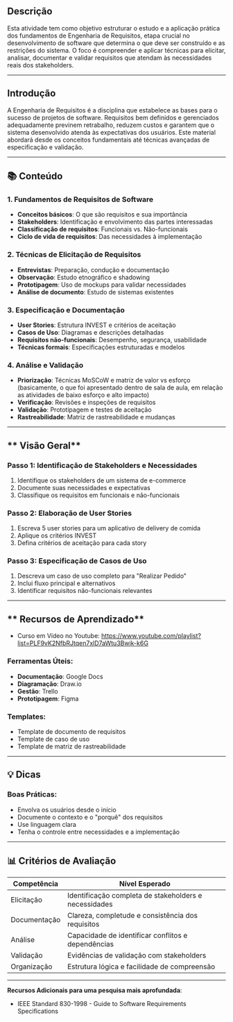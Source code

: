 ## **Descrição**  
Esta atividade tem como objetivo estruturar o estudo e a aplicação prática dos fundamentos de Engenharia de Requisitos, etapa crucial no desenvolvimento de software que determina o que deve ser construído e as restrições do sistema. O foco é compreender e aplicar técnicas para elicitar, analisar, documentar e validar requisitos que atendam às necessidades reais dos stakeholders.

---

## **Introdução**  
A Engenharia de Requisitos é a disciplina que estabelece as bases para o sucesso de projetos de software. Requisitos bem definidos e gerenciados adequadamente previnem retrabalho, reduzem custos e garantem que o sistema desenvolvido atenda às expectativas dos usuários. Este material abordará desde os conceitos fundamentais até técnicas avançadas de especificação e validação.

---

## **📚 Conteúdo**

### **1. Fundamentos de Requisitos de Software**
- **Conceitos básicos**: O que são requisitos e sua importância
- **Stakeholders**: Identificação e envolvimento das partes interessadas
- **Classificação de requisitos**: Funcionais vs. Não-funcionais
- **Ciclo de vida de requisitos**: Das necessidades à implementação

### **2. Técnicas de Elicitação de Requisitos**
- **Entrevistas**: Preparação, condução e documentação
- **Observação**: Estudo etnográfico e shadowing
- **Prototipagem**: Uso de mockups para validar necessidades
- **Análise de documento**: Estudo de sistemas existentes

### **3. Especificação e Documentação**
- **User Stories**: Estrutura INVEST e critérios de aceitação
- **Casos de Uso**: Diagramas e descrições detalhadas
- **Requisitos não-funcionais**: Desempenho, segurança, usabilidade
- **Técnicas formais**: Especificações estruturadas e modelos

### **4. Análise e Validação**
- **Priorização**: Técnicas MoSCoW e matriz de valor vs esforço (basicamente, o que foi apresentado dentro de sala de aula, em relação as atividades de baixo esforço e alto impacto)
- **Verificação**: Revisões e inspeções de requisitos
- **Validação**: Prototipagem e testes de aceitação
- **Rastreabilidade**: Matriz de rastreabilidade e mudanças

---

## ** Visão Geral**

### **Passo 1: Identificação de Stakeholders e Necessidades**
1. Identifique os stakeholders de um sistema de e-commerce
2. Documente suas necessidades e expectativas
3. Classifique os requisitos em funcionais e não-funcionais

### **Passo 2: Elaboração de User Stories**
1. Escreva 5 user stories para um aplicativo de delivery de comida
2. Aplique os critérios INVEST
3. Defina critérios de aceitação para cada story

### **Passo 3: Especificação de Casos de Uso**
1. Descreva um caso de uso completo para "Realizar Pedido"
2. Inclui fluxo principal e alternativos
3. Identificar requisitos não-funcionais relevantes

---

## ** Recursos de Aprendizado**
- Curso em Vídeo no Youtube: https://www.youtube.com/playlist?list=PLF9vK2NfbRJtqen7xlD7aWtu3Bwik-k6G

### **Ferramentas Úteis:**
- **Documentação**: Google Docs
- **Diagramação**: Draw.io
- **Gestão**: Trello
- **Prototipagem**: Figma

### **Templates:**
- Template de documento de requisitos
- Template de caso de uso
- Template de matriz de rastreabilidade

---

## **💡 Dicas**

### **Boas Práticas:**
- Envolva os usuários desde o início
- Documente o contexto e o "porquê" dos requisitos
- Use linguagem clara
- Tenha o controle entre necessidades e a implementação

---

## **📊 Critérios de Avaliação**

| Competência | Nível Esperado |
|-------------|----------------|
| Elicitação | Identificação completa de stakeholders e necessidades |
| Documentação | Clareza, completude e consistência dos requisitos |
| Análise | Capacidade de identificar conflitos e dependências |
| Validação | Evidências de validação com stakeholders |
| Organização | Estrutura lógica e facilidade de compreensão |

---

**Recursos Adicionais para uma pesquisa mais aprofundada**:
- IEEE Standard 830-1998 - Guide to Software Requirements Specifications
